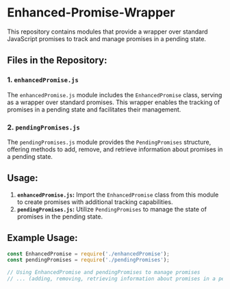 # Enhanced-Promise-Wrapper
This repository contains modules that provide a wrapper over standard JavaScript promises to track and manage promises in a pending state.


## Files in the Repository:

### 1. `enhancedPromise.js`
The `enhancedPromise.js` module includes the `EnhancedPromise` class, serving as a wrapper over standard promises. This wrapper enables the tracking of promises in a pending state and facilitates their management.

### 2. `pendingPromises.js`
The `pendingPromises.js` module provides the `PendingPromises` structure, offering methods to add, remove, and retrieve information about promises in a pending state.

## Usage:

1. **`enhancedPromise.js`:** Import the `EnhancedPromise` class from this module to create promises with additional tracking capabilities.
2. **`pendingPromises.js`:** Utilize `PendingPromises` to manage the state of promises in the pending state.

## Example Usage:

```javascript
const EnhancedPromise = require('./enhancedPromise');
const pendingPromises = require('./pendingPromises');

// Using EnhancedPromise and pendingPromises to manage promises
// ... (adding, removing, retrieving information about promises in a pending state)
